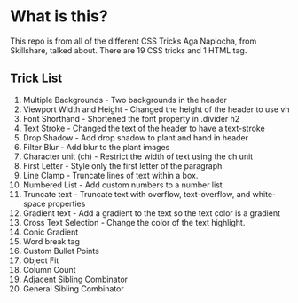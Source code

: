 # What is this?

This repo is from all of the different CSS Tricks Aga Naplocha, from Skillshare, talked about. There are 19 CSS tricks and 1 HTML tag.

## Trick List

1. Multiple Backgrounds - Two backgrounds in the header
2. Viewport Width and Height - Changed the height of the header to use vh
3. Font Shorthand - Shortened the font property in .divider h2
4. Text Stroke - Changed the text of the header to have a text-stroke
5. Drop Shadow - Add drop shadow to plant and hand in header
6. Filter Blur - Add blur to the plant images
7. Character unit (ch) - Restrict the width of text using the ch unit
8. First Letter - Style only the first letter of the paragraph.
9. Line Clamp - Truncate lines of text within a box.
10. Numbered List - Add custom numbers to a number list
11. Truncate text - Truncate text with overflow, text-overflow, and white-space properties
12. Gradient text - Add a gradient to the text so the text color is a gradient
13. Cross Text Selection - Change the color of the text highlight.
14. Conic Gradient
15. Word break tag
16. Custom Bullet Points
17. Object Fit
18. Column Count
19. Adjacent Sibling Combinator
20. General Sibling Combinator
